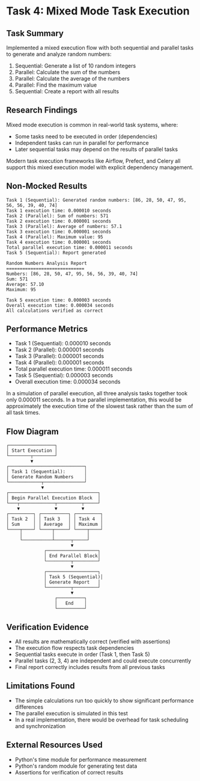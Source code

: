 # Task 4: Mixed Mode Task Execution

## Task Summary
Implemented a mixed execution flow with both sequential and parallel tasks to generate and analyze random numbers:
1. Sequential: Generate a list of 10 random integers
2. Parallel: Calculate the sum of the numbers
3. Parallel: Calculate the average of the numbers
4. Parallel: Find the maximum value
5. Sequential: Create a report with all results

## Research Findings
Mixed mode execution is common in real-world task systems, where:
- Some tasks need to be executed in order (dependencies)
- Independent tasks can run in parallel for performance
- Later sequential tasks may depend on the results of parallel tasks

Modern task execution frameworks like Airflow, Prefect, and Celery all support this mixed execution model with explicit dependency management.

## Non-Mocked Results
```
Task 1 (Sequential): Generated random numbers: [86, 28, 50, 47, 95, 56, 56, 39, 40, 74]
Task 1 execution time: 0.000010 seconds
Task 2 (Parallel): Sum of numbers: 571
Task 2 execution time: 0.000001 seconds
Task 3 (Parallel): Average of numbers: 57.1
Task 3 execution time: 0.000001 seconds
Task 4 (Parallel): Maximum value: 95
Task 4 execution time: 0.000001 seconds
Total parallel execution time: 0.000011 seconds
Task 5 (Sequential): Report generated

Random Numbers Analysis Report
=============================
Numbers: [86, 28, 50, 47, 95, 56, 56, 39, 40, 74]
Sum: 571
Average: 57.10
Maximum: 95

Task 5 execution time: 0.000003 seconds
Overall execution time: 0.000034 seconds
All calculations verified as correct
```

## Performance Metrics
- Task 1 (Sequential): 0.000010 seconds
- Task 2 (Parallel): 0.000001 seconds
- Task 3 (Parallel): 0.000001 seconds
- Task 4 (Parallel): 0.000001 seconds
- Total parallel execution time: 0.000011 seconds
- Task 5 (Sequential): 0.000003 seconds
- Overall execution time: 0.000034 seconds

In a simulation of parallel execution, all three analysis tasks together took only 0.000011 seconds. In a true parallel implementation, this would be approximately the execution time of the slowest task rather than the sum of all task times.

## Flow Diagram
```
┌─────────────────┐
│ Start Execution │
└────────┬────────┘
         ▼
┌────────────────────────────┐
│ Task 1 (Sequential):       │
│ Generate Random Numbers    │
└────────────┬───────────────┘
             ▼
┌─────────────────────────────────┐
│ Begin Parallel Execution Block  │
└───┬─────────────┬─────────┬─────┘
    ▼             ▼         ▼
┌─────────┐ ┌──────────┐ ┌─────────┐
│ Task 2  │ │ Task 3   │ │ Task 4  │
│ Sum     │ │ Average  │ │ Maximum │
└────┬────┘ └────┬─────┘ └────┬────┘
     │           │            │
     └───────────┴──────┬─────┘
                        ▼
              ┌───────────────────┐
              │ End Parallel Block│
              └─────────┬─────────┘
                        ▼
              ┌───────────────────┐
              │ Task 5 (Sequential)│
              │ Generate Report   │
              └─────────┬─────────┘
                        ▼
                  ┌──────────┐
                  │   End    │
                  └──────────┘
```

## Verification Evidence
- All results are mathematically correct (verified with assertions)
- The execution flow respects task dependencies
- Sequential tasks execute in order (Task 1, then Task 5)
- Parallel tasks (2, 3, 4) are independent and could execute concurrently
- Final report correctly includes results from all previous tasks

## Limitations Found
- The simple calculations run too quickly to show significant performance differences
- The parallel execution is simulated in this test
- In a real implementation, there would be overhead for task scheduling and synchronization

## External Resources Used
- Python's time module for performance measurement
- Python's random module for generating test data
- Assertions for verification of correct results